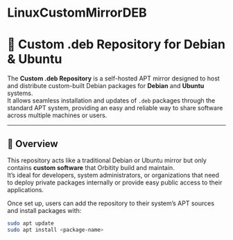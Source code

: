 # LinuxCustomMirrorDEB
# 🧩 Custom .deb Repository for Debian & Ubuntu

The **Custom .deb Repository** is a self-hosted APT mirror designed to host and distribute custom-built Debian packages for **Debian** and **Ubuntu** systems.  
It allows seamless installation and updates of `.deb` packages through the standard APT system, providing an easy and reliable way to share software across multiple machines or users.

---

## 📖 Overview
This repository acts like a traditional Debian or Ubuntu mirror but only contains **custom software** that Orbitity build and maintain.  
It’s ideal for developers, system administrators, or organizations that need to deploy private packages internally or provide easy public access to their applications.

Once set up, users can add the repository to their system’s APT sources and install packages with:
```bash
sudo apt update
sudo apt install <package-name>
